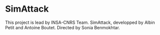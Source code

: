 # SimAttack
This project is lead by INSA-CNRS Team.
SimAttack, developped by Albin Petit and Antoine Boutet. Directed by Sonia Benmokhtar.
